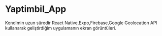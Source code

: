 # Yaptimbil_App
Kendimin uzun süredir React Native,Expo,Firebase,Google Geolocation API kullanarak geliştirdiğim uygulamanın ekran görüntüleri.

